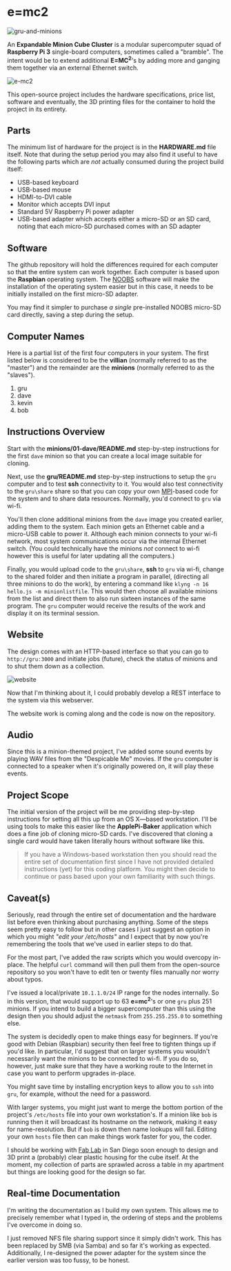 # e=mc2
![gru-and-minions](https://cloud.githubusercontent.com/assets/15971213/21572675/a89f9b02-ce90-11e6-8bd3-a8a401a138c0.jpg)

An **Expandable Minion Cube Cluster** is a modular supercomputer squad of **Raspberry Pi 3** single-board computers, sometimes called a "bramble".  The intent would be to extend additional **E=MC<sup>2</sup>**'s by adding more and ganging them together via an external Ethernet switch.

![e-mc2](https://cloud.githubusercontent.com/assets/15971213/21573476/a4d8f834-ce99-11e6-9f22-037fb59d4d8b.png)

This open-source project includes the hardware specifications, price list, software and eventually, the 3D printing files for the container to hold the project in its entirety.

## Parts
The minimum list of hardware for the project is in the **HARDWARE.md** file itself.  Note that during the setup period you may also find it useful to have the following parts which are *not* actually consumed during the project build itself:

* USB-based keyboard
* USB-based mouse
* HDMI-to-DVI cable
* Monitor which accepts DVI input
* Standard 5V Raspberry Pi power adapter
* USB-based adapter which accepts either a micro-SD or an SD card, noting that each micro-SD purchased comes with an SD adapter

## Software
The github repository will hold the differences required for each computer so that the entire system can work together.  Each computer is based upon the **Raspbian** operating system.  The [NOOBS](https://www.raspberrypi.org/documentation/installation/noobs.md) software will make the installation of the operating system easier but in this case, it needs to be initially installed on the first micro-SD adapter.

You may find it simpler to purchase *a single* pre-installed NOOBS micro-SD card directly, saving a step during the setup.

## Computer Names
Here is a partial list of the first four computers in your system.  The first listed below is considered to be the **villian** (normally referred to as the "master") and the remainder are the **minions** (normally referred to as the "slaves").

1. gru
2. dave
3. kevin
4. bob

## Instructions Overview

Start with the **minions/01-dave/README.md** step-by-step instructions for the first `dave` minion so that you can create a local image suitable for cloning.

Next, use the **gru/README.md** step-by-step instructions to setup the `gru` computer and to test **ssh** connectivity to it.  You would also test connectivity to the `gru\share` share so that you can copy your own [MPI](https://en.wikipedia.org/wiki/Message_Passing_Interface)-based code for the system and to share data resources.  Normally, you'd connect to `gru` via wi-fi.

You'll then clone additional minions from the `dave` image you created earlier, adding them to the system.  Each minion gets an Ethernet cable and a micro-USB cable to power it.  Although each minion connects to your wi-fi network, most system communications occur via the internal Ethernet switch.  (You could technically have the minions *not* connect to wi-fi however this is useful for later updating all the computers.)

Finally, you would upload code to the `gru\share`, **ssh** to `gru` via wi-fi, change to the shared folder and then initiate a program in parallel, (directing all three minions to do the work), by entering a command like `klyng -n 16 hello.js -m minionlistfile`.  This would then choose all available minions from the list and direct them to also run sixteen instances of the same program.  The `gru` computer would receive the results of the work and display it on its terminal session.

## Website
The design comes with an HTTP-based interface so that you can go to `http://gru:3000` and initiate jobs (future), check the status of minions and to shut them down as a collection.

![website](https://cloud.githubusercontent.com/assets/15971213/21596759/818ee49e-d0f4-11e6-9f9b-2c920954e884.png)

Now that I'm thinking about it, I could probably develop a REST interface to the system via this webserver.

The website work is coming along and the code is now on the repository.

## Audio
Since this is a minion-themed project, I've added some sound events by playing WAV files from the "Despicable Me" movies.  If the `gru` computer is connected to a speaker when it's originally powered on, it will play these events.

## Project Scope
The initial version of the project will be me providing step-by-step instructions for setting all this up from an OS X—based workstation.  I'll be using tools to make this easier like the **ApplePi-Baker** application which does a fine job of cloning micro-SD cards.  I've discovered that cloning a single card would have taken literally hours without software like this.

> If you have a Windows-based workstation then you should read the entire set of documentation first since I have not provided detailed instructions (yet) for this coding platform.  You might then decide to continue or pass based upon your own familiarity with such things.

## Caveat(s)
Seriously, read through the entire set of documentation and the hardware list before even thinking about purchasing anything.  Some of the steps seem pretty easy to follow but in other cases I just suggest an option in which you might *"edit your /etc/hosts"* and I expect that by now you're remembering the tools that we've used in earlier steps to do that.

For the most part, I've added the raw scripts which you would overcopy in-place.  The helpful `curl` command will then pull them from the open-source repository so you won't have to edit ten or twenty files manually nor worry about typos.

I've issued a local/private `10.1.1.0/24` IP range for the nodes internally.  So in this version, that would support up to 63 **e=mc<sup>2</sup>**'s or one `gru` plus 251 minions.  If you intend to build a bigger supercomputer than this using the design then you should adjust the `netmask` from `255.255.255.0` to something else.

The system is decidedly open to make things easy for beginners.  If you're good with Debian (Raspbian) security then feel free to tighten things up if you'd like.  In particular, I'd suggest that on larger systems you wouldn't necessarily want the minions to be connected to wi-fi.  If you do so, however, just make sure that they have a working route to the Internet in case you want to perform upgrades in-place.

You might save time by installing encryption keys to allow you to `ssh` into `gru`, for example, without the need for a password.

With larger systems, you might just want to merge the bottom portion of the project's `/etc/hosts` file into your own workstation's.  If a minion like `bob` is running then it will broadcast its hostname on the network, making it easy for name-resolution.  But if `bob` is down then name lookups will fail.  Editing your own `hosts` file then can make things work faster for you, the coder.

I should be working with [Fab Lab](http://www.fablabsd.org/tools/) in San Diego soon enough to design and 3D print a (probably) clear plastic housing for the cube itself.  At the moment, my collection of parts are sprawled across a table in my apartment but things are looking good for the design so far.

## Real-time Documentation
I'm writing the documentation as I build my own system.  This allows me to precisely remember what I typed in, the ordering of steps and the problems I've overcome in doing so.

I just removed NFS file sharing support since it simply didn't work.  This has been replaced by SMB (via Samba) and so far it's working as expected.  Additionally, I re-designed the power adapter for the system since the earlier version was too fussy, to be honest.